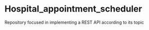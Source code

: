 # Hospital_appointment_scheduler
Repository focused in implementing a REST API according to its topic
